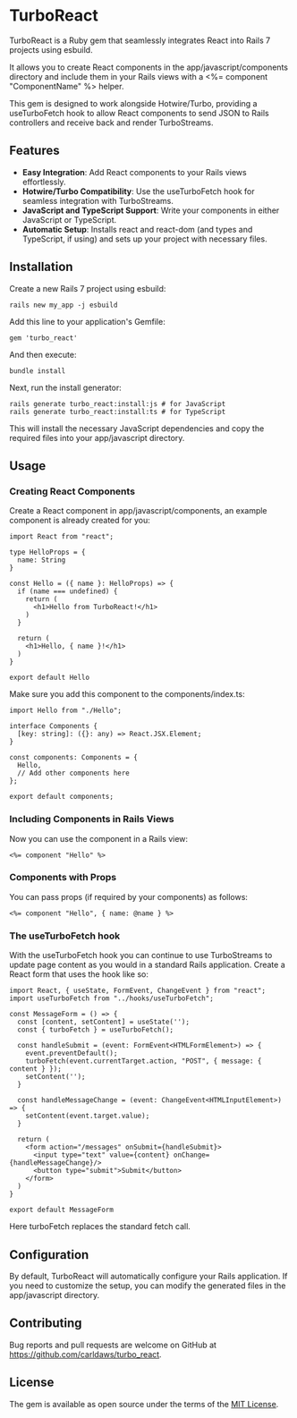# TurboReact

TurboReact is a Ruby gem that seamlessly integrates React into Rails 7 projects using esbuild. 

It allows you to create React components in the app/javascript/components directory and include them in your Rails views with a <%= component "ComponentName" %> helper. 

This gem is designed to work alongside Hotwire/Turbo, providing a useTurboFetch hook to allow React components to send JSON to Rails controllers and receive back and render TurboStreams.

## Features

- **Easy Integration**: Add React components to your Rails views effortlessly.
- **Hotwire/Turbo Compatibility**: Use the useTurboFetch hook for seamless integration with TurboStreams.
- **JavaScript and TypeScript Support**: Write your components in either JavaScript or TypeScript.
- **Automatic Setup**: Installs react and react-dom (and types and TypeScript, if using) and sets up your project with necessary files.


## Installation

Create a new Rails 7 project using esbuild:

```
rails new my_app -j esbuild
```

Add this line to your application's Gemfile:

```
gem 'turbo_react'
```

And then execute:

```
bundle install
```

Next, run the install generator:

```
rails generate turbo_react:install:js # for JavaScript
rails generate turbo_react:install:ts # for TypeScript
```

This will install the necessary JavaScript dependencies and copy the required files into your app/javascript directory.

## Usage

### Creating React Components

Create a React component in app/javascript/components, an example component is already created for you:

```{tsx}
import React from "react";

type HelloProps = {
  name: String
}

const Hello = ({ name }: HelloProps) => {
  if (name === undefined) {
    return (
      <h1>Hello from TurboReact!</h1>
    )
  }
  
  return (
    <h1>Hello, { name }!</h1>
  )
}

export default Hello
```

Make sure you add this component to the components/index.ts:

```{ts}
import Hello from "./Hello";

interface Components {
  [key: string]: ({}: any) => React.JSX.Element;
}

const components: Components = {
  Hello,
  // Add other components here
};

export default components;
```

### Including Components in Rails Views

Now you can use the component in a Rails view:

```{erb}
<%= component "Hello" %>
```

### Components with Props

You can pass props (if required by your components) as follows:

```{erb}
<%= component "Hello", { name: @name } %>
```

### The useTurboFetch hook

With the useTurboFetch hook you can continue to use TurboStreams to update page content as you would in a standard Rails application. Create a React form that uses the hook like so:

```{tsx}
import React, { useState, FormEvent, ChangeEvent } from "react";
import useTurboFetch from "../hooks/useTurboFetch";

const MessageForm = () => {
  const [content, setContent] = useState('');
  const { turboFetch } = useTurboFetch();

  const handleSubmit = (event: FormEvent<HTMLFormElement>) => {
    event.preventDefault();
    turboFetch(event.currentTarget.action, "POST", { message: { content } });
    setContent('');
  }

  const handleMessageChange = (event: ChangeEvent<HTMLInputElement>) => {
    setContent(event.target.value);
  }

  return (
    <form action="/messages" onSubmit={handleSubmit}>
      <input type="text" value={content} onChange={handleMessageChange}/>
      <button type="submit">Submit</button>
    </form>
  )
}

export default MessageForm
```

Here turboFetch replaces the standard fetch call.

## Configuration

By default, TurboReact will automatically configure your Rails application. If you need to customize the setup, you can modify the generated files in the app/javascript directory.

## Contributing

Bug reports and pull requests are welcome on GitHub at https://github.com/carldaws/turbo_react.

## License

The gem is available as open source under the terms of the [MIT License](https://opensource.org/licenses/MIT).
